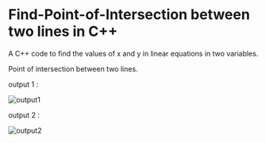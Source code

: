 # Find-Point-of-Intersection between two lines in C++

A C++ code to find the values of x and y in linear equations in two variables. 

Point of intersection between two lines.

output 1 : 

![output1](https://user-images.githubusercontent.com/33633694/165275176-2858b405-fbc3-4f7d-910d-d50ab805c424.png)

output 2 : 

![output2](https://user-images.githubusercontent.com/33633694/165275249-69ace46f-f7d9-4586-9f4a-5435f978eab4.png)
